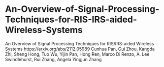 # An-Overview-of-Signal-Processing-Techniques-for-RIS-IRS-aided-Wireless-Systems
An Overview of Signal Processing Techniques for RIS/IRS-aided Wireless Systems
https://arxiv.org/abs/2112.05989
Cunhua Pan, Gui Zhou, Kangda Zhi, Sheng Hong, Tuo Wu, Yijin Pan, Hong Ren, Marco Di Renzo, A. Lee Swindlehurst, Rui Zhang, Angela Yingjun Zhang
